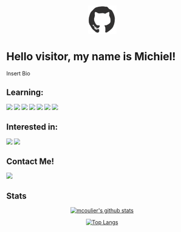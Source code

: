 <div align="center">
<img src="/assets/octo.gif" alt="GitHub Logo" width="75" height="75" />
</div>

<h1>Hello visitor, my name is Michiel!</h1>

<p>Insert Bio</p>

<h2>Learning:</h2>
<img src="https://img.shields.io/badge/html5%20-%23E34F26.svg?&style=for-the-badge&logo=html5&logoColor=white"/>
<img src="https://img.shields.io/badge/css3%20-%231572B6.svg?&style=for-the-badge&logo=css3&logoColor=white"/>
<img src="https://img.shields.io/badge/javascript%20-%23323330.svg?&style=for-the-badge&logo=javascript&logoColor=%23F7DF1E"/>
<img src="https://img.shields.io/badge/php-%23777BB4.svg?&style=for-the-badge&logo=php&logoColor=white"/>
<img src="https://img.shields.io/badge/bootstrap%20-%23563D7C.svg?&style=for-the-badge&logo=bootstrap&logoColor=white"/>
<img src="https://img.shields.io/badge/SASS%20-hotpink.svg?&style=for-the-badge&logo=SASS&logoColor=white"/>
<img src="https://img.shields.io/badge/github%20-%23121011.svg?&style=for-the-badge&logo=github&logoColor=white"/>


<h2>Interested in:</h2>
<img src="https://img.shields.io/badge/node.js%20-%2343853D.svg?&style=for-the-badge&logo=node.js&logoColor=white"/>
<img src="https://img.shields.io/badge/angular%20-%23DD0031.svg?&style=for-the-badge&logo=angular&logoColor=white"/>

<h2>Contact Me!</h2>
<a href="https://www.linkedin.com/in/michiel-coulier" target="_blank"><img src="https://img.shields.io/badge/linkedin%20-%230077B5.svg?&style=for-the-badge&logo=linkedin&logoColor=white"/></a>

<h2>Stats</h2>

<div align=center>

[![mcoulier's github stats](https://github-readme-stats.vercel.app/api?username=mcoulier&theme=dark&hide_border=1)](https://github.com/mcoulier/github-readme-stats)

[![Top Langs](https://github-readme-stats.vercel.app/api/top-langs/?username=anuraghazra&layout=compact&theme=dark&hide_border=1)](https://github.com/anuraghazra/github-readme-stats)
</div>
